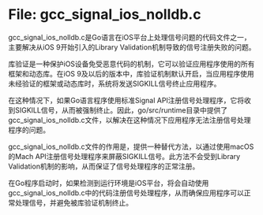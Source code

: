# File: gcc_signal_ios_nolldb.c

gcc_signal_ios_nolldb.c是Go语言在iOS平台上处理信号问题的代码文件之一，主要解决从iOS 9开始引入的Library Validation机制导致的信号注册失败的问题。

库验证是一种保护iOS设备免受恶意代码的机制，它可以验证应用程序使用的所有框架和动态库。在iOS 9及以后的版本中，库验证机制默认开启，当应用程序使用未经验证的框架或动态库时，系统将发送SIGKILL信号终止应用程序。

在这种情况下，如果Go语言程序使用标准Signal API注册信号处理程序，它将收到SIGKILL信号，从而被强制终止。因此，go/src/runtime目录中提供了gcc_signal_ios_nolldb.c文件，以解决在这种情况下应用程序无法注册信号处理程序的问题。

gcc_signal_ios_nolldb.c文件的作用是，提供一种替代方法，以通过使用macOS的Mach API注册信号处理程序来屏蔽SIGKILL信号。此方法不会受到Library Validation机制的影响，从而保证了信号处理程序的正常注册。

在Go程序启动时，如果检测到运行环境是iOS平台，将会自动使用gcc_signal_ios_nolldb.c中的代码注册信号处理程序，从而确保应用程序可以正常处理信号，并避免被库验证机制终止。

